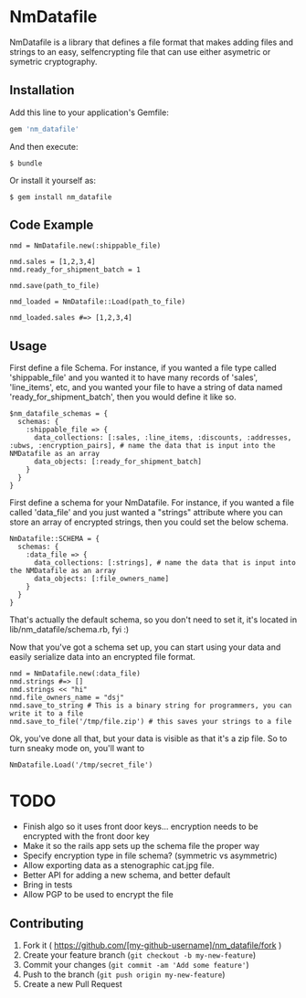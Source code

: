 # NmDatafile

NmDatafile is a library that defines a file format that makes adding files and strings to an easy, selfencrypting file that can use either asymetric or symetric cryptography.  

## Installation

Add this line to your application's Gemfile:

```ruby
gem 'nm_datafile'
```

And then execute:

    $ bundle

Or install it yourself as:

    $ gem install nm_datafile


## Code Example

    nmd = NmDatafile.new(:shippable_file)

    nmd.sales = [1,2,3,4]
    nmd.ready_for_shipment_batch = 1

    nmd.save(path_to_file)

    nmd_loaded = NmDatafile::Load(path_to_file)

    nmd_loaded.sales #=> [1,2,3,4]


## Usage

First define a file Schema.  For instance, if you wanted a file type called 'shippable_file' and you wanted it to have many records of 'sales', 'line_items', etc, 
and you wanted your file to have a string of data named 'ready_for_shipment_batch', then you would define it like so. 

    $nm_datafile_schemas = { 
      schemas: {
        :shippable_file => {
          data_collections: [:sales, :line_items, :discounts, :addresses, :ubws, :encryption_pairs], # name the data that is input into the NMDatafile as an array
          data_objects: [:ready_for_shipment_batch]
        }
      }
    }

First define a schema for your NmDatafile.  For instance, if you wanted a file called 'data_file' and you just wanted a "strings" attribute where you can store an array of encrypted strings, then you could set the below schema.  

    NmDatafile::SCHEMA = {
      schemas: {
        :data_file => {
          data_collections: [:strings], # name the data that is input into the NMDatafile as an array
          data_objects: [:file_owners_name]
        }
      }
    }

That's actually the default schema, so you don't need to set it, it's located in lib/nm_datafile/schema.rb, fyi :)

Now that you've got a schema set up, you can start using your data and easily serialize data into an encrypted file format.  

    nmd = NmDatafile.new(:data_file)
    nmd.strings #=> []
    nmd.strings << "hi"
    nmd.file_owners_name = "dsj"
    nmd.save_to_string # This is a binary string for programmers, you can write it to a file
    nmd.save_to_file('/tmp/file.zip') # this saves your strings to a file
    
Ok, you've done all that, but your data is visible as that it's a zip file.  So to turn sneaky mode on, you'll want to     
    
    NmDatafile.Load('/tmp/secret_file')
    
    

# TODO

* Finish algo so it uses front door keys... encryption needs to be encrypted with the front door key 
* Make it so the rails app sets up the schema file the proper way
* Specify encryption type in file schema?  (symmetric vs asymmetric)
* Allow exporting data as a stenographic cat.jpg file.  
* Better API for adding a new schema, and better default
* Bring in tests
* Allow PGP to be used to encrypt the file


## Contributing

1. Fork it ( https://github.com/[my-github-username]/nm_datafile/fork )
2. Create your feature branch (`git checkout -b my-new-feature`)
3. Commit your changes (`git commit -am 'Add some feature'`)
4. Push to the branch (`git push origin my-new-feature`)
5. Create a new Pull Request



